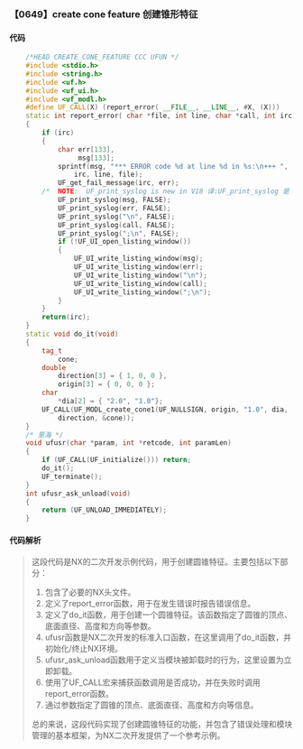 ### 【0649】create cone feature 创建锥形特征

#### 代码

```cpp
    /*HEAD CREATE_CONE_FEATURE CCC UFUN */  
    #include <stdio.h>  
    #include <string.h>  
    #include <uf.h>  
    #include <uf_ui.h>  
    #include <uf_modl.h>  
    #define UF_CALL(X) (report_error( __FILE__, __LINE__, #X, (X)))  
    static int report_error( char *file, int line, char *call, int irc)  
    {  
        if (irc)  
        {  
            char err[133],  
                 msg[133];  
            sprintf(msg, "*** ERROR code %d at line %d in %s:\n+++ ",  
                irc, line, file);  
            UF_get_fail_message(irc, err);  
        /*  NOTE:  UF_print_syslog is new in V18 译:UF_print_syslog 是 V18 中新增的功能，用于打印系统日志信息。 */  
            UF_print_syslog(msg, FALSE);  
            UF_print_syslog(err, FALSE);  
            UF_print_syslog("\n", FALSE);  
            UF_print_syslog(call, FALSE);  
            UF_print_syslog(";\n", FALSE);  
            if (!UF_UI_open_listing_window())  
            {  
                UF_UI_write_listing_window(msg);  
                UF_UI_write_listing_window(err);  
                UF_UI_write_listing_window("\n");  
                UF_UI_write_listing_window(call);  
                UF_UI_write_listing_window(";\n");  
            }  
        }  
        return(irc);  
    }  
    static void do_it(void)  
    {  
        tag_t  
            cone;  
        double  
            direction[3] = { 1, 0, 0 },  
            origin[3] = { 0, 0, 0 };  
        char  
            *dia[2] = { "2.0", "1.0"};  
        UF_CALL(UF_MODL_create_cone1(UF_NULLSIGN, origin, "1.0", dia,  
            direction, &cone));  
    }  
    /* 里海 */  
    void ufusr(char *param, int *retcode, int paramLen)  
    {  
        if (UF_CALL(UF_initialize())) return;  
        do_it();  
        UF_terminate();  
    }  
    int ufusr_ask_unload(void)  
    {  
        return (UF_UNLOAD_IMMEDIATELY);  
    }

```

#### 代码解析

> 这段代码是NX的二次开发示例代码，用于创建圆锥特征。主要包括以下部分：
>
> 1. 包含了必要的NX头文件。
> 2. 定义了report_error函数，用于在发生错误时报告错误信息。
> 3. 定义了do_it函数，用于创建一个圆锥特征。该函数指定了圆锥的顶点、底面直径、高度和方向等参数。
> 4. ufusr函数是NX二次开发的标准入口函数，在这里调用了do_it函数，并初始化/终止NX环境。
> 5. ufusr_ask_unload函数用于定义当模块被卸载时的行为，这里设置为立即卸载。
> 6. 使用了UF_CALL宏来捕获函数调用是否成功，并在失败时调用report_error函数。
> 7. 通过参数指定了圆锥的顶点、底面直径、高度和方向等信息。
>
> 总的来说，这段代码实现了创建圆锥特征的功能，并包含了错误处理和模块管理的基本框架，为NX二次开发提供了一个参考示例。
>
